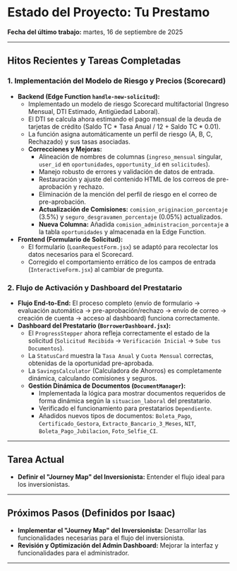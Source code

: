 # Estado del Proyecto: Tu Prestamo

**Fecha del último trabajo:** martes, 16 de septiembre de 2025

---

## Hitos Recientes y Tareas Completadas

### 1. Implementación del Modelo de Riesgo y Precios (Scorecard)
*   **Backend (Edge Function `handle-new-solicitud`):**
    *   Implementado un modelo de riesgo Scorecard multifactorial (Ingreso Mensual, DTI Estimado, Antigüedad Laboral).
    *   El DTI se calcula ahora estimando el pago mensual de la deuda de tarjetas de crédito (Saldo TC * Tasa Anual / 12 + Saldo TC * 0.01).
    *   La función asigna automáticamente un perfil de riesgo (A, B, C, Rechazado) y sus tasas asociadas.
    *   **Correcciones y Mejoras:**
        *   Alineación de nombres de columnas (`ingreso_mensual` singular, `user_id` en `oportunidades`, `opportunity_id` en `solicitudes`).
        *   Manejo robusto de errores y validación de datos de entrada.
        *   Restauración y ajuste del contenido HTML de los correos de pre-aprobación y rechazo.
        *   Eliminación de la mención del perfil de riesgo en el correo de pre-aprobación.
        *   **Actualización de Comisiones:** `comision_originacion_porcentaje` (3.5%) y `seguro_desgravamen_porcentaje` (0.05%) actualizados.
        *   **Nueva Columna:** Añadida `comision_administracion_porcentaje` a la tabla `oportunidades` y almacenada en la Edge Function.
*   **Frontend (Formulario de Solicitud):**
    *   El formulario (`LoanRequestForm.jsx`) se adaptó para recolectar los datos necesarios para el Scorecard.
    *   Corregido el comportamiento errático de los campos de entrada (`InteractiveForm.jsx`) al cambiar de pregunta.

### 2. Flujo de Activación y Dashboard del Prestatario
*   **Flujo End-to-End:** El proceso completo (envío de formulario -> evaluación automática -> pre-aprobación/rechazo -> envío de correo -> creación de cuenta -> acceso al dashboard) funciona correctamente.
*   **Dashboard del Prestatario (`BorrowerDashboard.jsx`):**
    *   El `ProgressStepper` ahora refleja correctamente el estado de la solicitud (`Solicitud Recibida` -> `Verificación Inicial` -> `Sube tus Documentos`).
    *   La `StatusCard` muestra la `Tasa Anual` y `Cuota Mensual` correctas, obtenidas de la oportunidad pre-aprobada.
    *   La `SavingsCalculator` (Calculadora de Ahorros) es completamente dinámica, calculando comisiones y seguros.
    *   **Gestión Dinámica de Documentos (`DocumentManager`):**
        *   Implementada la lógica para mostrar documentos requeridos de forma dinámica según la `situacion_laboral` del prestatario.
        *   Verificado el funcionamiento para prestatarios `Dependiente`.
        *   Añadidos nuevos tipos de documentos: `Boleta_Pago`, `Certificado_Gestora`, `Extracto_Bancario_3_Meses`, `NIT`, `Boleta_Pago_Jubilacion`, `Foto_Selfie_CI`.

---

## Tarea Actual

*   **Definir el "Journey Map" del Inversionista:** Entender el flujo ideal para los inversionistas.

---

## Próximos Pasos (Definidos por Isaac)

*   **Implementar el "Journey Map" del Inversionista:** Desarrollar las funcionalidades necesarias para el flujo del inversionista.
*   **Revisión y Optimización del Admin Dashboard:** Mejorar la interfaz y funcionalidades para el administrador.

---